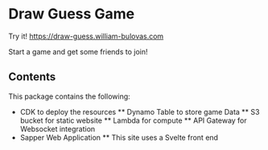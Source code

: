 # Draw Guess Game

Try it! https://draw-guess.william-bulovas.com

Start a game and get some friends to join!

## Contents

This package contains the following:

* CDK to deploy the resources
** Dynamo Table to store game Data
** S3 bucket for static website
** Lambda for compute
** API Gateway for Websocket integration
* Sapper Web Application
** This site uses a Svelte front end
